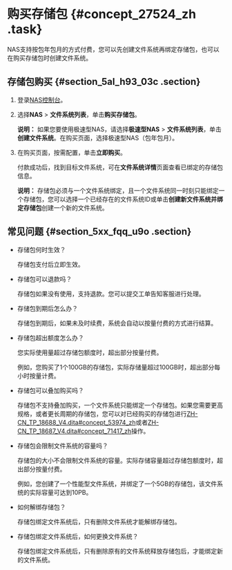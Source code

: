 # 购买存储包 {#concept_27524_zh .task}

NAS支持按包年包月的方式付费，您可以先创建文件系统再绑定存储包，也可以在购买存储包时创建文件系统。

## 存储包购买 {#section_5al_h93_03c .section}

1.  登录[NAS控制台](https://nas.console.aliyun.com/)。
2.  选择**NAS** \> **文件系统列表**，单击**购买存储包**。 

    **说明：** 如果您要使用极速型NAS，请选择**极速型NAS** \> **文件系统列表**，单击**创建文件系统**。在购买页面，选择极速型NAS（包年包月）。

3.  在购买页面，按需配置，单击**立即购买**。 

    付款成功后，找到目标文件系统，可在**文件系统详情**页面查看已绑定的存储包信息。

    **说明：** 存储包必须与一个文件系统绑定，且一个文件系统同一时刻只能绑定一个存储包，您可以选择一个已经存在的文件系统ID或单击**创建新文件系统并绑定存储包**创建一个新的文件系统。


## 常见问题 {#section_5xx_fqq_u9o .section}

-   存储包何时生效？

    存储包支付后立即生效。

-   存储包可以退款吗？

    存储包如果没有使用，支持退款。您可以提交工单告知客服进行处理。

-   存储包到期后怎么办？

    存储包到期后，如果未及时续费，系统会自动以按量付费的方式进行结算。

-   存储包超出额度怎么办？

    您实际使用量超过存储包额度时，超出部分按量付费。

    例如，您购买了1个100GB的存储包，实际存储量超过100GB时，超出部分每小时按量计费。

-   存储包可以叠加购买吗？

    存储包不支持叠加购买，一个文件系统只能绑定一个存储包。如果您需要更高规格，或者更长周期的存储包，您可以对已经购买的存储包进行[ZH-CN\_TP\_18688\_V4.dita\#concept\_53974\_zh](ZH-CN_TP_18688_V4.dita#concept_53974_zh)或者[ZH-CN\_TP\_18687\_V4.dita\#concept\_71417\_zh](ZH-CN_TP_18687_V4.dita#concept_71417_zh)操作。

-   存储包会限制文件系统的容量吗？

    存储包的大小不会限制文件系统的容量。实际存储容量超过存储包额度时，超出部分按量付费。

    例如，您创建了一个性能型文件系统，并绑定了一个5GB的存储包，该文件系统的实际容量可达到10PB。

-   如何解绑存储包？

    存储包绑定文件系统后，只有删除文件系统才能解绑存储包。

-   存储包绑定文件系统后，如何更换文件系统？

    存储包绑定文件系统后，只有删除原有的文件系统释放存储包后，才能绑定新的文件系统。


